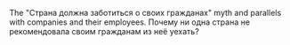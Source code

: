The "Страна должна заботиться о своих гражданах" myth and parallels with companies and their employees. Почему ни одна страна не рекомендовала своим гражданам из неё уехать?